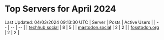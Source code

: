 # Top Servers for April 2024
Last Updated: 04/03/2024 09:13:30 UTC
| Server | Posts | Active Users |
| -- | -- | -- |
| [techhub.social](https://techhub.social/tags/PowerShell) | 8 | 5 |
| [mastodon.social](https://mastodon.social/tags/PowerShell) | 2 | 2 |
| [fosstodon.org](https://fosstodon.org/tags/PowerShell) | 2 | 2 |
